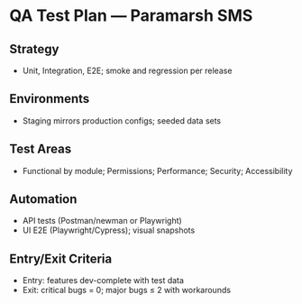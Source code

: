 # QA Test Plan — Paramarsh SMS

## Strategy
- Unit, Integration, E2E; smoke and regression per release

## Environments
- Staging mirrors production configs; seeded data sets

## Test Areas
- Functional by module; Permissions; Performance; Security; Accessibility

## Automation
- API tests (Postman/newman or Playwright)
- UI E2E (Playwright/Cypress); visual snapshots

## Entry/Exit Criteria
- Entry: features dev-complete with test data
- Exit: critical bugs = 0; major bugs ≤ 2 with workarounds
